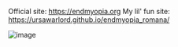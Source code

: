 Official site: https://endmyopia.org
My lil' fun site: https://ursawarlord.github.io/endmyopia_romana/

![image](https://user-images.githubusercontent.com/19687103/138146746-f06bac32-b2fc-44b4-9acf-9e5a953981a9.png)


